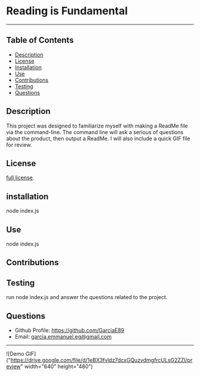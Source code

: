 # Reading is Fundamental 
--- 
## Table of Contents
* [Description](#description)
* [License](#license)
* [Installation](#installation)
* [Use](#use)
* [Contributions](#contributions)
* [Testing](#testing)
* [Questions](#questions)
## Description
This project was designed to familiarize myself with making a ReadMe file via the command-line. The command line will ask a serious of questions about the product, then output a ReadMe. I will also include a quick GIF file for review. 
## License
[full license](opensource.org/license/MIT).
## installation
node index.js
## Use 
node index.js
## Contributions

## Testing
run node index.js and answer the questions related to the project.
## Questions 
- Github Profile: https://github.com/GarciaE89
- Email: garcia.emmanuel.eg@gmail.com
---
![Demo GIF]("https://drive.google.com/file/d/1eBX3fvldz7dcxGQuzvdmgfrcULsG2ZZl/preview" width="640" height="480")